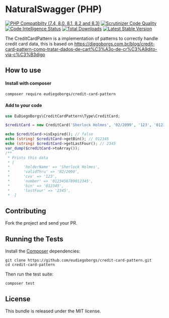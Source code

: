 # NaturalSwagger (PHP)

[![PHP Compatibilty (7.4, 8.0, 8.1, 8.2 and 8.3)](https://github.com/eudiegoborgs/credit-card-pattern/actions/workflows/versions-test.yml/badge.svg)](https://github.com/eudiegoborgs/credit-card-pattern/actions/workflows/versions-test.yml)
[![Scrutinizer Code Quality](https://scrutinizer-ci.com/g/eudiegoborgs/credit-card-pattern/badges/quality-score.png?b=main)](https://scrutinizer-ci.com/g/eudiegoborgs/credit-card-pattern/?branch=main)
[![Code Intelligence Status](https://scrutinizer-ci.com/g/eudiegoborgs/credit-card-pattern/badges/code-intelligence.svg?b=main)](https://scrutinizer-ci.com/code-intelligence)
[![Total Downloads](https://img.shields.io/packagist/dt/eudiegoborgs/credit-card-pattern.svg)](https://packagist.org/packages/diegoborgs/credit-card-pattern)
[![Latest Stable Version](https://poser.pugx.org/eudiegoborgs/credit-card-pattern/v/stable)](https://packagist.org/packages/diegoborgs/credit-card-pattern)

The CreditCardPattern is a implementation of patterns to correctly handle credit card data, this is based on https://diegoborgs.com.br/blog/credit-card-pattern-como-tratar-dados-de-cart%C3%A3o-de-cr%C3%A9dito-via-c%C3%B3digo


## How to use

#### Install with composer

```sh
composer require eudiegoborgs/credit-card-pattern
```

#### Add to your code

```php
use EuDiegoBorgs\CreditCardPattern\Type\CreditCard;

$creditCard = new CreditCard('Sherlock Holmes', '02/2099', '123', '0123456789012345');

echo $creditCard->isExpired(); // false
echo (string) $creditCard->getBin(); // 012345
echo (string) $creditCard->getLastFour(); // 2345
var_dump($creditCard->toArray()); 
/**
 * Prints this data
 * [
 *      'holderName' => 'Sherlock Holmes',
 *      'validThru' => '02/2099',
 *      'cvv' => '123',
 *      'number' => '0123456789012345',
 *      'bin' => '012345',
 *      'lastFour' => '2345',
 *  ]
```

## Contributing

Fork the project and send your PR.

## Running the Tests

Install the [Composer](http://getcomposer.org/) dependencies:

```
git clone https://github.com/eudiegoborgs/credit-card-pattern.git
cd credit-card-pattern
```

Then run the test suite:

```
composer test
```

## License

This bundle is released under the MIT license.
